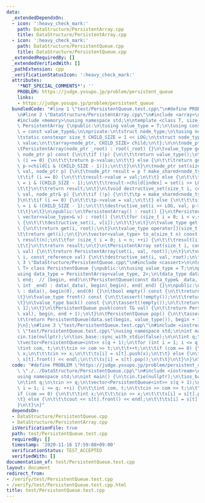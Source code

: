 ```yaml
---
data:
  _extendedDependsOn:
  - icon: ':heavy_check_mark:'
    path: DataStructure/PersistentArray.cpp
    title: DataStructure/PersistentArray.cpp
  - icon: ':heavy_check_mark:'
    path: DataStructure/PersistentQueue.cpp
    title: DataStructure/PersistentQueue.cpp
  _extendedRequiredBy: []
  _extendedVerifiedWith: []
  _pathExtension: cpp
  _verificationStatusIcon: ':heavy_check_mark:'
  attributes:
    '*NOT_SPECIAL_COMMENTS*': ''
    PROBLEM: https://judge.yosupo.jp/problem/persistent_queue
    links:
    - https://judge.yosupo.jp/problem/persistent_queue
  bundledCode: "#line 1 \"test/PersistentQueue.test.cpp\"\n#define PROBLEM \"https://judge.yosupo.jp/problem/persistent_queue\"\
    \n#line 2 \"DataStructure/PersistentArray.cpp\"\n#include <array>\n#include <vector>\n\
    #include <memory>\nusing namespace std;\n\ntemplate <class T, size_t LOG> class\
    \ PersistentArray {\npublic:\n\tusing value_type = T;\n\tusing const_reference\
    \ = const value_type&;\n\nprivate:\n\tstruct node_type;\n\tusing node_ptr = shared_ptr<node_type>;\n\
    \tstatic constexpr size_t CHILD_SIZE = 1 << LOG;\n\tstruct node_type {\n\t\tvalue_type\
    \ value;\n\t\tarray<node_ptr, CHILD_SIZE> child;\n\t};\n\n\tnode_ptr root;\n\n\
    \tPersistentArray(node_ptr _root) : root(_root) {}\n\tvalue_type get(size_t i,\
    \ node_ptr p) const {\n\t\tif (!p) {\n\t\t\treturn value_type();\n\t\t} else if\
    \ (i == 0) {\n\t\t\treturn p->value;\n\t\t} else {\n\t\t\treturn get(i >> LOG,\
    \ p->child[i & (CHILD_SIZE - 1)]);\n\t\t}\n\t}\n\tnode_ptr set(size_t i, const_reference\
    \ val, node_ptr p) {\n\t\tnode_ptr result = p ? make_shared<node_type>(*p) : make_shared<node_type>();\n\
    \t\tif (i == 0) {\n\t\t\tresult->value = val;\n\t\t} else {\n\t\t\tsize_t index\
    \ = i & (CHILD_SIZE - 1);\n\t\t\tresult->child[index] = set(i >> LOG, val, result->child[index]);\n\
    \t\t}\n\t\treturn result;\n\t}\n\tvoid destructive_set(size_t i, const_reference\
    \ val, node_ptr& p) {\n\t\tif (!p) {\n\t\t\tp = make_shared<node_type>();\n\t\t\
    }\n\t\tif (i == 0) {\n\t\t\tp->value = val;\n\t\t} else {\n\t\t\tsize_t index\
    \ = i & (CHILD_SIZE - 1);\n\t\t\tdestructive_set(i >> LOG, val, p->child[index]);\n\
    \t\t}\n\t}\n\npublic:\n\tPersistentArray() : root() {}\n\tPersistentArray(const\
    \ vector<value_type>& v) : root() {\n\t\tfor (size_t i = 0; i < v.size(); ++i)\
    \ {\n\t\t\tdestructive_set(i, v[i]);\n\t\t}\n\t}\n\tvalue_type get(size_t i) const\
    \ {\n\t\treturn get(i, root);\n\t}\n\tvalue_type operator[](size_t i) const {\n\
    \t\treturn get(i);\n\t}\n\tvector<value_type> to_a(size_t n) const {\n\t\tvector<value_type>\
    \ result(n);\n\t\tfor (size_t i = 0; i < n; ++i) {\n\t\t\tresult[i] = get(i);\n\
    \t\t}\n\t\treturn result;\n\t}\n\tPersistentArray set(size_t i, const_reference\
    \ val) {\n\t\treturn PersistentArray(set(i, val, root));\n\t}\n\tvoid destructive_set(size_t\
    \ i, const_reference val) {\n\t\tdestructive_set(i, val, root);\n\t}\n};\n#line\
    \ 3 \"DataStructure/PersistentQueue.cpp\"\n#include <cassert>\n\ntemplate <class\
    \ T> class PersistentQueue {\npublic:\n\tusing value_type = T;\n\nprivate:\n\t\
    using data_type = PersistentArray<value_type, 2>;\n\tdata_type data;\n\tint begin,\
    \ end;  // [begin, end)\n\tPersistentQueue(const data_type& _data, int _begin,\
    \ int _end) : data(_data), begin(_begin), end(_end) {}\n\npublic:\n\tPersistentQueue()\
    \ : data(), begin(0), end(0) {}\n\tbool empty() const {\n\t\treturn begin == end;\n\
    \t}\n\tvalue_type front() const {\n\t\tassert(!empty());\n\t\treturn data[begin];\n\
    \t}\n\tvalue_type back() const {\n\t\tassert(!empty());\n\t\treturn data[end -\
    \ 1];\n\t}\n\tPersistentQueue push(const T& val) {\n\t\treturn PersistentQueue(data.set(end,\
    \ val), begin, end + 1);\n\t}\n\tPersistentQueue pop() {\n\t\tassert(!empty());\n\
    \t\treturn PersistentQueue(data.set(begin, value_type()), begin + 1, end);\n\t\
    }\n};\n#line 3 \"test/PersistentQueue.test.cpp\"\n#include <iostream>\n#line 5\
    \ \"test/PersistentQueue.test.cpp\"\nusing namespace std;\n\nint main() {\n\t\
    cin.tie(nullptr);\n\tios_base::sync_with_stdio(false);\n\n\tint q;\n\tcin >> q;\n\
    \tvector<PersistentQueue<int>> s(q + 1);\n\tfor (int i = 1; i <= q; ++i) {\n\t\
    \tint com, t;\n\t\tcin >> com >> t;\n\t\t++t;\n\t\tif (com == 0) {\n\t\t\tint\
    \ x;\n\t\t\tcin >> x;\n\t\t\ts[i] = s[t].push(x);\n\t\t} else {\n\t\t\tcout <<\
    \ s[t].front() << endl;\n\t\t\ts[i] = s[t].pop();\n\t\t}\n\t}\n}\n"
  code: "#define PROBLEM \"https://judge.yosupo.jp/problem/persistent_queue\"\n#include\
    \ \"./../DataStructure/PersistentQueue.cpp\"\n#include <iostream>\n#include <vector>\n\
    using namespace std;\n\nint main() {\n\tcin.tie(nullptr);\n\tios_base::sync_with_stdio(false);\n\
    \n\tint q;\n\tcin >> q;\n\tvector<PersistentQueue<int>> s(q + 1);\n\tfor (int\
    \ i = 1; i <= q; ++i) {\n\t\tint com, t;\n\t\tcin >> com >> t;\n\t\t++t;\n\t\t\
    if (com == 0) {\n\t\t\tint x;\n\t\t\tcin >> x;\n\t\t\ts[i] = s[t].push(x);\n\t\
    \t} else {\n\t\t\tcout << s[t].front() << endl;\n\t\t\ts[i] = s[t].pop();\n\t\t\
    }\n\t}\n}"
  dependsOn:
  - DataStructure/PersistentQueue.cpp
  - DataStructure/PersistentArray.cpp
  isVerificationFile: true
  path: test/PersistentQueue.test.cpp
  requiredBy: []
  timestamp: '2020-11-16 17:59:08+09:00'
  verificationStatus: TEST_ACCEPTED
  verifiedWith: []
documentation_of: test/PersistentQueue.test.cpp
layout: document
redirect_from:
- /verify/test/PersistentQueue.test.cpp
- /verify/test/PersistentQueue.test.cpp.html
title: test/PersistentQueue.test.cpp
---
```

